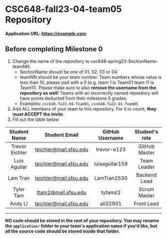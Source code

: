 # CSC648-fall23-04-team05 Repository

**Application URL: <https://example.com>**

## Before completing Milestone 0

1. Change the name of the repository to csc648-spring23-SectionName-teamNN.
   - SectionName should be one of 01, 02, 03 or 04.
   - teamNN should be your team number. Team numbers whose value is less than
     10, please pad with a 0 (e.g. team 1 is Team01 team 11 is Team11). Please
     make sure to also **remove the username from the repository as well**!
     Teams with an incorrectly named repository will have points deducted from
     their milestone 0 grades.
   - Examples: `csc648-fa23-04-Team01`, `csc648-fa23-01-Team05`
2. Add ALL members of your team to this repository. For it to count, **they must
   ACCEPT the invite**.
3. Fill out the table below

|    Student Name    |     Student Email      | GitHub Username | Student's role |
| :----------------: | :--------------------: | :-------------: | :------------: |
|   Trevor Eichler   | teichler@mail.sfsu.edu |   trevor-e123   |  GitHub Master |
|    Luis Aguilar    | teichler@mail.sfsu.edu |  luisaguilar159 |  Team Leader   |
|      Lam Tran      | teichler@mail.sfsu.edu |   LamTran2530   |  Backend Lead  |
|     Tyler Tam      | ttam2@mail.sfsu.edu |     tytamz2     |  Scrum Master  |
|      Andy Li       | teichler@mail.sfsu.edu |    ali32901     |  Front Lead    |
__________________________________________________________________________________

**NO code should be stored in the root of your repository. You may rename the
`application/` folder to your team's application name if you'd like, but all the
source code should be stored inside that folder.**
